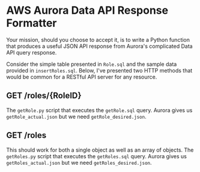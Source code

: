 # AWS Aurora Data API Response Formatter
Your mission, should you choose to accept it, is to write a Python function that produces a useful JSON API response from Aurora's complicated Data API query response.

Consider the simple table presented in `Role.sql` and the sample data provided in `insertRoles.sql`. Below, I've presented two HTTP methods that would be common for a RESTful API server for any resource.

## GET /roles/{RoleID}

The `getRole.py` script that executes the `getRole.sql` query. Aurora gives us `getRole_actual.json` but we need `getRole_desired.json`.

## GET /roles

This should work for both a single object as well as an array of objects. The `getRoles.py` script that executes the `getRoles.sql` query. Aurora gives us `getRoles_actual.json` but we need `getRoles_desired.json`.

